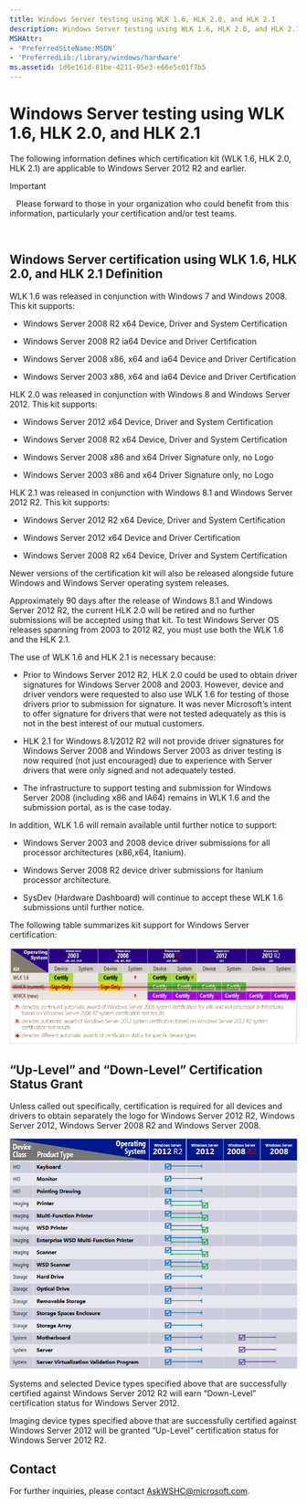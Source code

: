 ```yaml
---
title: Windows Server testing using WLK 1.6, HLK 2.0, and HLK 2.1
description: Windows Server testing using WLK 1.6, HLK 2.0, and HLK 2.1
MSHAttr:
- 'PreferredSiteName:MSDN'
- 'PreferredLib:/library/windows/hardware'
ms.assetid: 1d6e161d-81be-4211-95e3-e66e5c01f7b5
---
```


# Windows Server testing using WLK 1.6, HLK 2.0, and HLK 2.1


The following information defines which certification kit (WLK 1.6, HLK 2.0, HLK 2.1) are applicable to Windows Server 2012 R2 and earlier.

>[!IMPORTANT]
>  
Please forward to those in your organization who could benefit from this information, particularly your certification and/or test teams.

 

## <span id="Windows_Server_certification_using_WLK_1.6__HLK_2.0__and_HLK_2.1_Definition"></span><span id="windows_server_certification_using_wlk_1.6__hlk_2.0__and_hlk_2.1_definition"></span><span id="WINDOWS_SERVER_CERTIFICATION_USING_WLK_1.6__HLK_2.0__AND_HLK_2.1_DEFINITION"></span>Windows Server certification using WLK 1.6, HLK 2.0, and HLK 2.1 Definition


WLK 1.6 was released in conjunction with Windows 7 and Windows 2008. This kit supports:

-   Windows Server 2008 R2 x64 Device, Driver and System Certification

-   Windows Server 2008 R2 ia64 Device and Driver Certification

-   Windows Server 2008 x86, x64 and ia64 Device and Driver Certification

-   Windows Server 2003 x86, x64 and ia64 Device and Driver Certification

HLK 2.0 was released in conjunction with Windows 8 and Windows Server 2012. This kit supports:

-   Windows Server 2012 x64 Device, Driver and System Certification

-   Windows Server 2008 R2 x64 Device, Driver and System Certification

-   Windows Server 2008 x86 and x64 Driver Signature only, no Logo

-   Windows Server 2003 x86 and x64 Driver Signature only, no Logo

HLK 2.1 was released in conjunction with Windows 8.1 and Windows Server 2012 R2. This kit supports:

-   Windows Server 2012 R2 x64 Device, Driver and System Certification

-   Windows Server 2012 x64 Device and Driver Certification

-   Windows Server 2008 R2 x64 Device, Driver and System Certification

Newer versions of the certification kit will also be released alongside future Windows and Windows Server operating system releases.

Approximately 90 days after the release of Windows 8.1 and Windows Server 2012 R2, the current HLK 2.0 will be retired and no further submissions will be accepted using that kit. To test Windows Server OS releases spanning from 2003 to 2012 R2, you must use both the WLK 1.6 and the HLK 2.1.

The use of WLK 1.6 and HLK 2.1 is necessary because:

-   Prior to Windows Server 2012 R2, HLK 2.0 could be used to obtain driver signatures for Windows Server 2008 and 2003. However, device and driver vendors were requested to also use WLK 1.6 for testing of those drivers prior to submission for signature. It was never Microsoft’s intent to offer signature for drivers that were not tested adequately as this is not in the best interest of our mutual customers.

-   HLK 2.1 for Windows 8.1/2012 R2 will not provide driver signatures for Windows Server 2008 and Windows Server 2003 as driver testing is now required (not just encouraged) due to experience with Server drivers that were only signed and not adequately tested.

-   The infrastructure to support testing and submission for Windows Server 2008 (including x86 and IA64) remains in WLK 1.6 and the submission portal, as is the case today.

In addition, WLK 1.6 will remain available until further notice to support:

-   Windows Server 2003 and 2008 device driver submissions for all processor architectures (x86,x64, Itanium).

-   Windows Server 2008 R2 device driver submissions for Itanium processor architecture.

-   SysDev (Hardware Dashboard) will continue to accept these WLK 1.6 submissions until further notice.

The following table summarizes kit support for Windows Server certification:

![certification kit support matrix](images/hck-winb-kit-support-matrix.png)

## <span id="_Up-Level__and__Down-Level__Certification_Status_Grant"></span><span id="_up-level__and__down-level__certification_status_grant"></span><span id="_UP-LEVEL__AND__DOWN-LEVEL__CERTIFICATION_STATUS_GRANT"></span>“Up-Level” and “Down-Level” Certification Status Grant


Unless called out specifically, certification is required for all devices and drivers to obtain separately the logo for Windows Server 2012 R2, Windows Server 2012, Windows Server 2008 R2 and Windows Server 2008.

![“up-level” and “down-level” certification status g](images/hck-winb-cert-grant-status-table.png)

Systems and selected Device types specified above that are successfully certified against Windows Server 2012 R2 will earn “Down-Level” certification status for Windows Server 2012.

Imaging device types specified above that are successfully certified against Windows Server 2012 will be granted “Up-Level” certification status for Windows Server 2012 R2.

## <span id="Contact"></span><span id="contact"></span><span id="CONTACT"></span>Contact


For further inquiries, please contact <AskWSHC@microsoft.com>.

 

 






